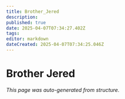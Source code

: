 ```yaml
---
title: Brother_Jered
description: 
published: true
date: 2025-04-07T07:34:27.402Z
tags: 
editor: markdown
dateCreated: 2025-04-07T07:34:25.046Z
---
```


# Brother Jered

*This page was auto-generated from structure.*